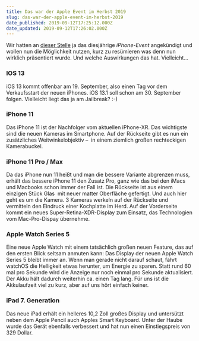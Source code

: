```yaml
---
title: Das war der Apple Event im Herbst 2019
slug: das-war-der-apple-event-im-herbst-2019
date_published: 2019-09-12T17:25:12.000Z
date_updated: 2019-09-12T17:26:02.000Z
---
```


Wir hatten an [dieser Stelle](__GHOST_URL__/apple-event-noch-7-stunden/) ja das diesjährige *iPhone-Event* angekündigt und wollen nun die Möglichkeit nutzen, kurz zu resümieren was denn nun wirklich präsentiert wurde. Und welche Auswirkungen das hat. Vielleicht… 

### IOS 13

iOS 13 kommt offenbar am 19. September, also einen Tag vor dem Verkaufsstart der neuen iPhones. iOS 13.1 soll schon am 30. September folgen. Vielleicht liegt das ja am Jailbreak? :-)

### iPhone 11

Das iPhone 11 ist der Nachfolger vom aktuellen iPhone-XR. Das wichtigste sind die neuen Kameras im Smartphone. Auf der Rückseite gibt es nun ein zusätzliches Weitwinkelobjektiv –  in einem ziemlich großen rechteckigen Kamerabuckel.

### iPhone 11 Pro / Max

Da das iPhone nun 11 heißt und man die bessere Variante abgrenzen muss, erhält das bessere iPhone 11 den Zusatz Pro, ganz wie das bei den iMacs und Macbooks schon immer der Fall ist. Die Rückseite ist aus einem einzigen Stück Glas  mit neuer matter Oberfläche gefertigt. Und auch hier geht es um die Kamera. 3 Kameras werkeln auf der Rückseite und vermitteln den Eindruck einer Kochplatte im Herd. Auf der Vorderseite kommt ein neues Super-Retina-XDR-Display zum Einsatz, das Technologien vom Mac-Pro-Dispay übernehme.

### Apple Watch Series 5

Eine neue Apple Watch mit einem tatsächlich großen neuen Feature, das auf den ersten Blick seltsam anmuten kann: Das Display der neuen Apple Watch Series 5 bleibt immer an. Wenn man gerade nicht darauf schaut, fährt watchOS die Helligkeit etwas herunter, um Energie zu sparen. Statt rund 60 mal pro Sekunde wird die Anzeige nur noch einmal pro Sekunde aktualisiert. Der Akku hält dadurch weiterhin ca. einen Tag lang. Für uns ist die Akkulaufzeit viel zu kurz, aber auf uns hört einfach keiner.

### iPad 7. Generation

Das neue iPad erhält ein helleres 10,2 Zoll großes Display und untersützt neben dem Apple Pencil auch Apples Smart Keyboard. Unter der Haube wurde das Gerät ebenfalls verbessert und hat nun einen Einstiegspreis von 329 Dollar.
